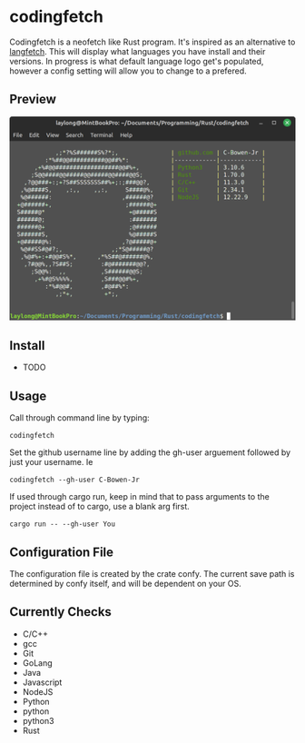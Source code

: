 # codingfetch

Codingfetch is a neofetch like Rust program. It's inspired as an alternative to [langfetch](https://github.com/aderpas/langfetch). This will display what languages you have install and their versions. In progress is what default language logo get's populated, however a config setting will allow you to change to a prefered.

## Preview
![screenshot of version 0.2.5](codingfetch_v_0-2-5.png "Example output of V.0.2.5")

## Install

 - TODO

## Usage

Call through command line by typing:
```
codingfetch
```

Set the github username line by adding the gh-user arguement followed by just your username. Ie
```
codingfetch --gh-user C-Bowen-Jr
```

If used through cargo run, keep in mind that to pass arguments to the project instead of to cargo, use a blank arg first.
```
cargo run -- --gh-user You
```

## Configuration File

The configuration file is created by the crate confy. The current save path is determined by confy itself, and will be dependent on your OS.

## Currently Checks

- C/C++
 - gcc
- Git
- GoLang
- Java
- Javascript
 - NodeJS
- Python
 - python
 - python3
- Rust